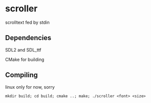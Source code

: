 # scroller
scrolltext fed by stdin

## Dependencies
SDL2 and SDL_ttf

CMake for building
## Compiling
linux only for now, sorry
```
mkdir build; cd build; cmake ..; make; ./scroller <font> <size>
```